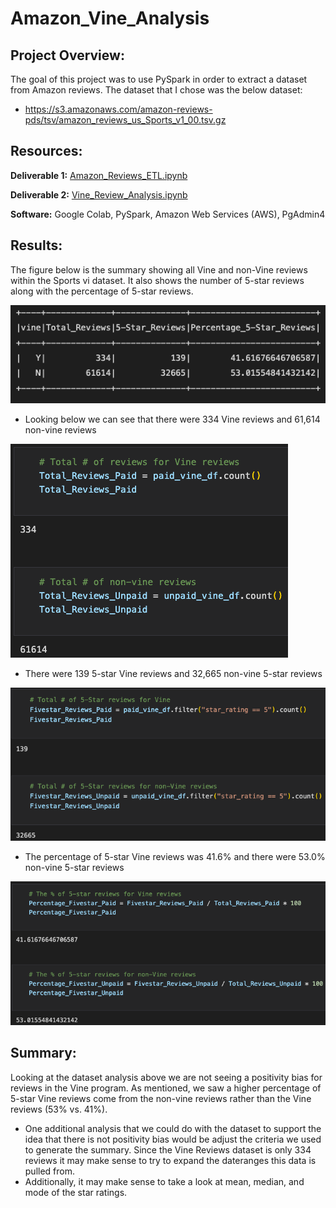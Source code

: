 # Amazon_Vine_Analysis

## Project Overview:

The goal of this project was to use PySpark in order to extract a dataset from Amazon reviews. The dataset that I chose was the below dataset:

* https://s3.amazonaws.com/amazon-reviews-pds/tsv/amazon_reviews_us_Sports_v1_00.tsv.gz

## Resources:

**Deliverable 1:** [Amazon_Reviews_ETL.ipynb](https://github.com/matthubb17/Amazon_Vine_Analysis/blob/main/Amazon_Reviews_ETL.ipynb)

**Deliverable 2:** [Vine_Review_Analysis.ipynb](https://github.com/matthubb17/Amazon_Vine_Analysis/blob/main/Vine_Review_Analysis.ipynb)


**Software:** Google Colab, PySpark, Amazon Web Services (AWS), PgAdmin4


## Results:

The figure below is the summary showing all Vine and non-Vine reviews within the Sports vi dataset. It also shows the number of 5-star reviews along with the percentage of 5-star reviews.

![Image 1](https://github.com/matthubb17/Amazon_Vine_Analysis/blob/main/Images/Summary%20Image.png)

* Looking below we can see that there were 334 Vine reviews and 61,614 non-vine reviews

![Image 2](https://github.com/matthubb17/Amazon_Vine_Analysis/blob/main/Images/Total%20Reviews%20for%20Vine%20and%20Non-Vine.png)

* There were 139 5-star Vine reviews and 32,665 non-vine 5-star reviews

![Image 2](https://github.com/matthubb17/Amazon_Vine_Analysis/blob/main/Images/Total%205-star%20Reviews%20Vine%20and%20non-vine.png)

* The percentage of 5-star Vine reviews was 41.6% and there were 53.0% non-vine 5-star reviews

![Image 3](https://github.com/matthubb17/Amazon_Vine_Analysis/blob/main/Images/%25%20of%205-star%20Reviews%20Vine%20and%20non-vine.png)

## Summary:

Looking at the dataset analysis above we are not seeing a positivity bias for reviews in the Vine program. As mentioned, we saw a higher percentage of 5-star Vine reviews come from the non-vine reviews rather than the Vine reviews (53% vs. 41%).

* One additional analysis that we could do with the dataset to support the idea that there is not positivity bias would be adjust the criteria we used to generate the summary. Since the Vine Reviews dataset is only 334 reviews it may make sense to try to expand the dateranges this data is pulled from.
* Additionally, it may make sense to take a look at mean, median, and mode of the star ratings.
